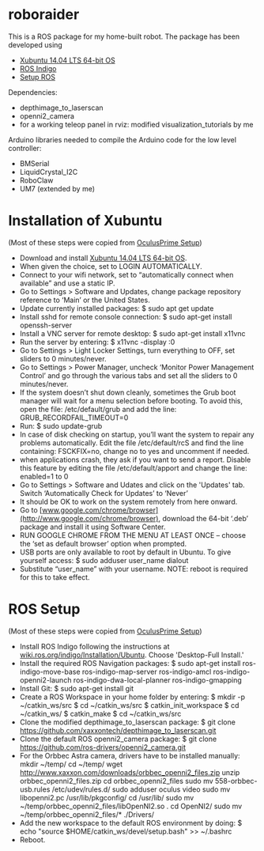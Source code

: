 # roboraider
This is a ROS package for my home-built robot. The package has been developed using
* [Xubuntu 14.04 LTS 64-bit OS](https://xubuntu.org/release/14-04/)
* [ROS Indigo](http://wiki.ros.org/indigo/Installation/Ubuntu)
* [Setup ROS](http://www.xaxxon.com/documentation/view/oculus-prime-ros-installation)

Dependencies:
* depthimage_to_laserscan
* openni2_camera
* for a working teleop panel in rviz: modified visualization_tutorials by me

Arduino libraries needed to compile the Arduino code for the low level controller:
* BMSerial
* LiquidCrystal_I2C
* RoboClaw
* UM7 (extended by me)

# Installation of Xubuntu
(Most of these steps were copied from [OculusPrime Setup](http://www.xaxxon.com/documentation/view/oculus-prime-xubuntu-setup))
* Download and install [Xubuntu 14.04 LTS 64-bit OS](https://xubuntu.org/release/14-04/).
* When given the choice, set to LOGIN AUTOMATICALLY.
* Connect to your wifi network, set to “automatically connect when available” and use a static IP.
* Go to Settings > Software and Updates, change package repository reference to ‘Main’ or the United States.
* Update currently installed packages: $ sudo apt get update
* Install sshd for remote console connection: $ sudo apt-get install openssh-server
* Install a VNC server for remote desktop: $ sudo apt-get install x11vnc
* Run the server by entering: $ x11vnc -display :0
* Go to Settings > Light Locker Settings, turn everything to OFF, set sliders to 0 minutes/never.
* Go to Settings > Power Manager, uncheck ‘Monitor Power Management Control’ and go through the various tabs and set all the sliders to 0 minutes/never.
* If the system doesn’t shut down cleanly, sometimes the Grub boot manager will wait for a menu selection before booting. To avoid this, open the file: /etc/default/grub and add the line: GRUB_RECORDFAIL_TIMEOUT=0
* Run: $ sudo update-grub
* In case of disk checking on startup, you’ll want the system to repair any problems automatically. Edit the file /etc/default/rcS and find the line containing: FSCKFIX=no, change no to yes and uncomment if needed.
* when applications crash, they ask if you want to send a report. Disable this feature by editing the file /etc/default/apport and change the line: enabled=1 to 0
* Go to Settings > Software and Udates and click on the 'Updates' tab. Switch ‘Automatically Check for Updates’ to ‘Never’
* It should be OK to work on the system remotely from here onward.
* Go to [www.google.com/chrome/browser](http://www.google.com/chrome/browser), download the 64-bit ‘.deb’ package and install it using Software Center.
* RUN GOOGLE CHROME FROM THE MENU AT LEAST ONCE – choose the ‘set as default browser’ option when prompted.
* USB ports are only available to root by default in Ubuntu. To give yourself access: $ sudo adduser user_name dialout
* Substitute “user_name” with your username. NOTE: reboot is required for this to take effect.

# ROS Setup
(Most of these steps were copied from [OculusPrime Setup](http://www.xaxxon.com/documentation/view/oculus-prime-ros-installation))
* Install ROS Indigo following the instructions at [wiki.ros.org/indigo/Installation/Ubuntu](http://wiki.ros.org/indigo/Installation/Ubuntu). Choose 'Desktop-Full Install.'
* Install the required ROS Navigation packages: $ sudo apt-get install ros-indigo-move-base ros-indigo-map-server ros-indigo-amcl ros-indigo-openni2-launch ros-indigo-dwa-local-planner ros-indigo-gmapping
* Install Git: $ sudo apt-get install git
* Create a ROS Workspace in your home folder by entering:
$ mkdir -p ~/catkin_ws/src
$ cd ~/catkin_ws/src
$ catkin_init_workspace
$ cd ~/catkin_ws/
$ catkin_make
$ cd ~/catkin_ws/src
* Clone the modified depthimage_to_laserscan package: $ git clone https://github.com/xaxxontech/depthimage_to_laserscan.git
* Clone the default ROS openni2_camera package: $ git clone https://github.com/ros-drivers/openni2_camera.git
* For the Orbbec Astra camera, drivers have to be installed manually:
mkdir ~/temp/
cd ~/temp/
wget http://www.xaxxon.com/downloads/orbbec_openni2_files.zip
unzip orbbec_openni2_files.zip
cd orbbec_openni2_files
sudo mv 558-orbbec-usb.rules /etc/udev/rules.d/
sudo adduser oculus video
sudo mv libopenni2.pc /usr/lib/pkgconfig/
cd /usr/lib/
sudo mv ~/temp/orbbec_openni2_files/libOpenNI2.so .
cd OpenNI2/
sudo mv ~/temp/orbbec_openni2_files/* ./Drivers/
* Add the new workspace to the default ROS environment by doing: $ echo "source $HOME/catkin_ws/devel/setup.bash" >> ~/.bashrc
* Reboot.








